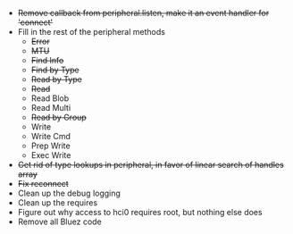 * ~~Remove callback from peripheral.listen, make it an event handler for 'connect'~~
* Fill in the rest of the peripheral methods
    * ~~Error~~
    * ~~MTU~~
    * ~~Find Info~~
    * ~~Find by Type~~
    * ~~Read by Type~~
    * ~~Read~~
    * Read Blob
    * Read Multi
    * ~~Read by Group~~
    * Write
    * Write Cmd
    * Prep Write
    * Exec Write
* ~~Get rid of type lookups in peripheral, in favor of linear search of handles array~~
* ~~Fix reconnect~~
* Clean up the debug logging
* Clean up the requires
* Figure out why access to hci0 requires root, but nothing else does
* Remove all Bluez code
